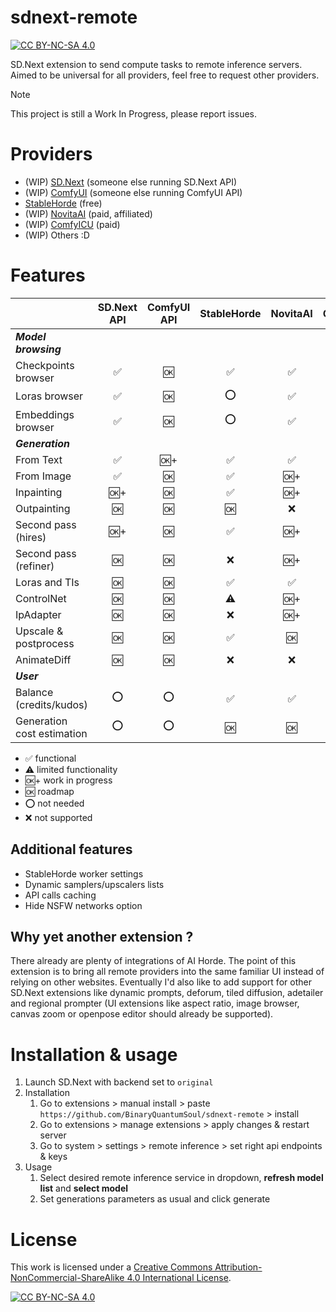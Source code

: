 # sdnext-remote
[![CC BY-NC-SA 4.0][cc-by-nc-sa-shield]][cc-by-nc-sa]

SD.Next extension to send compute tasks to remote inference servers.
Aimed to be universal for all providers, feel free to request other providers.

> [!NOTE]
> This project is still a Work In Progress, please report issues.

# Providers
- (WIP) [SD.Next](https://github.com/vladmandic/automatic) (someone else running SD.Next API)
- (WIP) [ComfyUI](https://github.com/comfyanonymous/ComfyUI) (someone else running ComfyUI API)
- [StableHorde](https://stablehorde.net/) (free)
- (WIP) [NovitaAI](https://novita.ai/playground?utm_source=BinaryQuantumSoul_sdnext_remote&utm_medium=github) (paid, affiliated)
- (WIP) [ComfyICU](https://comfy.icu/) (paid)
- (WIP) Others :D

# Features
|                            | SD.Next API | ComfyUI API | StableHorde | NovitaAI | ComfyICU |
|----------------------------|:-----------:|:-----------:|:-----------:|:---------:|:--------:|
| ***Model browsing***       |             |             |             |           |          |
| Checkpoints browser        | ✅          | 🆗          | ✅          | ✅        | ✅       |
| Loras browser              | ✅          | 🆗          | ⭕          | ✅        | ✅       |
| Embeddings browser         | ✅          | 🆗          | ⭕          | ✅        | ✅       |
| ***Generation***           |             |             |             |           |          |
| From Text                  | ✅          | 🆗+         | ✅          | ✅        | 🆗+      |
| From Image                 | ✅          | 🆗          | ✅          | 🆗+       | 🆗       |
| Inpainting                 | 🆗+         | 🆗          | ✅          | 🆗+       | 🆗       |
| Outpainting                | 🆗          | 🆗          | 🆗          | ❌        | 🆗       |
| Second pass (hires)        | 🆗+         | 🆗          | ✅          | 🆗+       | 🆗       |
| Second pass (refiner)      | 🆗          | 🆗          | ❌          | 🆗+       | 🆗       |
| Loras and TIs              | 🆗          | 🆗          | ✅          | ✅        | 🆗       |
| ControlNet                 | 🆗          | 🆗          | ⚠️           | 🆗+       | 🆗       |
| IpAdapter                  | 🆗          | 🆗          | ❌          | 🆗+       | 🆗       |
| Upscale & postprocess      | 🆗          | 🆗          | ✅          | 🆗        | 🆗       |
| AnimateDiff                | 🆗          | 🆗          | ❌          | ❌        | 🆗       |
| ***User***                 |             |             |             |           |          |
| Balance (credits/kudos)    | ⭕          | ⭕          | ✅          | ✅        | ❌       |
| Generation cost estimation | ⭕          | ⭕          | 🆗          | 🆗        | ❌       |

- ✅ functional
- ⚠️ limited functionality
- 🆗+ work in progress
- 🆗 roadmap
- ⭕ not needed
- ❌ not supported

## Additional features
- StableHorde worker settings
- Dynamic samplers/upscalers lists
- API calls caching
- Hide NSFW networks option

## Why yet another extension ?
There already are plenty of integrations of AI Horde. The point of this extension is to bring all remote providers into the same familiar UI instead of relying on other websites.
Eventually I'd also like to add support for other SD.Next extensions like dynamic prompts, deforum, tiled diffusion, adetailer and regional prompter (UI extensions like aspect ratio, image browser, canvas zoom or openpose editor should already be supported).


# Installation & usage
1. Launch SD.Next with backend set to `original`
2. Installation
    1. Go to extensions > manual install > paste `https://github.com/BinaryQuantumSoul/sdnext-remote` > install
    2. Go to extensions > manage extensions > apply changes & restart server
    3. Go to system > settings > remote inference > set right api endpoints & keys
3. Usage
    1. Select desired remote inference service in dropdown, **refresh model list** and **select model**
    2. Set generations parameters as usual and click generate
    
# License
This work is licensed under a
[Creative Commons Attribution-NonCommercial-ShareAlike 4.0 International License][cc-by-nc-sa].

[![CC BY-NC-SA 4.0][cc-by-nc-sa-image]][cc-by-nc-sa]

[cc-by-nc-sa]: http://creativecommons.org/licenses/by-nc-sa/4.0/
[cc-by-nc-sa-image]: https://licensebuttons.net/l/by-nc-sa/4.0/88x31.png
[cc-by-nc-sa-shield]: https://img.shields.io/badge/License-CC%20BY--NC--SA%204.0-lightgrey.svg
